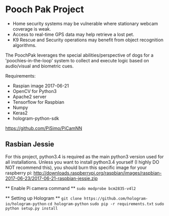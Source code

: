# Pooch Pak Project

* Home security systems may be vulnerable where stationary webcam coverage is weak.
* Access to real-time GPS data may help retrieve a lost pet.
* K9 Rescue and Security operations may benefit from object recognition algorithms.

The PoochPak leverages the special abilities/perspective of dogs for a 'poochies-in-the-loop' system to collect and execute logic based on audio/visual and biometric cues.


Requirements:
- Raspian image 2017-06-21
- OpenCV for Python3
- Apache2 server
- Tensorflow for Raspbian
- Numpy
- Keras2
- hologram-python-sdk

https://github.com/PiSimo/PiCamNN

## Rasbian Jessie
For this project, python3.4 is required as the main python3 version used for all installations. Unless you want to
install python3.4 yourself (I highly DO NOT recommend this), you should burn this specific image for your raspberry pi:
http://downloads.raspberrypi.org/raspbian/images/raspbian-2017-06-23/2017-06-21-raspbian-jessie.zip

** Enable Pi camera command **
``` sudo modprobe bcm2835-v4l2 ```

** Setting up Hologram **
``` git clone https://github.com/hologram-io/hologram-python ```
``` cd hologram-python ```
``` sudo pip -r requirements.txt ```
``` sudo python setup.py install ```

